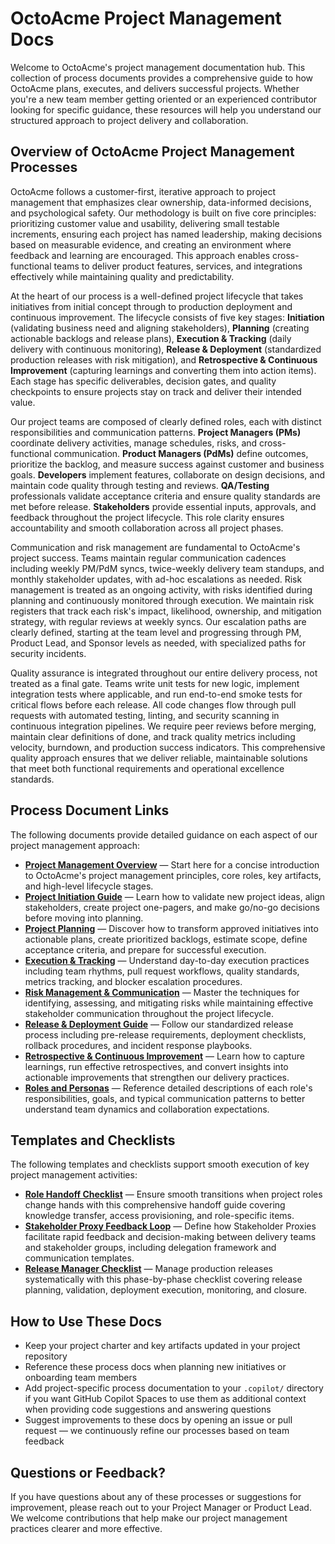 # OctoAcme Project Management Docs

Welcome to OctoAcme's project management documentation hub. This collection of process documents provides a comprehensive guide to how OctoAcme plans, executes, and delivers successful projects. Whether you're a new team member getting oriented or an experienced contributor looking for specific guidance, these resources will help you understand our structured approach to project delivery and collaboration.

## Overview of OctoAcme Project Management Processes

OctoAcme follows a customer-first, iterative approach to project management that emphasizes clear ownership, data-informed decisions, and psychological safety. Our methodology is built on five core principles: prioritizing customer value and usability, delivering small testable increments, ensuring each project has named leadership, making decisions based on measurable evidence, and creating an environment where feedback and learning are encouraged. This approach enables cross-functional teams to deliver product features, services, and integrations effectively while maintaining quality and predictability.

At the heart of our process is a well-defined project lifecycle that takes initiatives from initial concept through to production deployment and continuous improvement. The lifecycle consists of five key stages: **Initiation** (validating business need and aligning stakeholders), **Planning** (creating actionable backlogs and release plans), **Execution & Tracking** (daily delivery with continuous monitoring), **Release & Deployment** (standardized production releases with risk mitigation), and **Retrospective & Continuous Improvement** (capturing learnings and converting them into action items). Each stage has specific deliverables, decision gates, and quality checkpoints to ensure projects stay on track and deliver their intended value.

Our project teams are composed of clearly defined roles, each with distinct responsibilities and communication patterns. **Project Managers (PMs)** coordinate delivery activities, manage schedules, risks, and cross-functional communication. **Product Managers (PdMs)** define outcomes, prioritize the backlog, and measure success against customer and business goals. **Developers** implement features, collaborate on design decisions, and maintain code quality through testing and reviews. **QA/Testing** professionals validate acceptance criteria and ensure quality standards are met before release. **Stakeholders** provide essential inputs, approvals, and feedback throughout the project lifecycle. This role clarity ensures accountability and smooth collaboration across all project phases.

Communication and risk management are fundamental to OctoAcme's project success. Teams maintain regular communication cadences including weekly PM/PdM syncs, twice-weekly delivery team standups, and monthly stakeholder updates, with ad-hoc escalations as needed. Risk management is treated as an ongoing activity, with risks identified during planning and continuously monitored through execution. We maintain risk registers that track each risk's impact, likelihood, ownership, and mitigation strategy, with regular reviews at weekly syncs. Our escalation paths are clearly defined, starting at the team level and progressing through PM, Product Lead, and Sponsor levels as needed, with specialized paths for security incidents.

Quality assurance is integrated throughout our entire delivery process, not treated as a final gate. Teams write unit tests for new logic, implement integration tests where applicable, and run end-to-end smoke tests for critical flows before each release. All code changes flow through pull requests with automated testing, linting, and security scanning in continuous integration pipelines. We require peer reviews before merging, maintain clear definitions of done, and track quality metrics including velocity, burndown, and production success indicators. This comprehensive quality approach ensures that we deliver reliable, maintainable solutions that meet both functional requirements and operational excellence standards.

## Process Document Links

The following documents provide detailed guidance on each aspect of our project management approach:

- [**Project Management Overview**](octoacme-project-management-overview.md) — Start here for a concise introduction to OctoAcme's project management principles, core roles, key artifacts, and high-level lifecycle stages.
- [**Project Initiation Guide**](octoacme-project-initiation.md) — Learn how to validate new project ideas, align stakeholders, create project one-pagers, and make go/no-go decisions before moving into planning.
- [**Project Planning**](octoacme-project-planning.md) — Discover how to transform approved initiatives into actionable plans, create prioritized backlogs, estimate scope, define acceptance criteria, and prepare for successful execution.
- [**Execution & Tracking**](octoacme-execution-and-tracking.md) — Understand day-to-day execution practices including team rhythms, pull request workflows, quality standards, metrics tracking, and blocker escalation procedures.
- [**Risk Management & Communication**](octoacme-risks-and-communication.md) — Master the techniques for identifying, assessing, and mitigating risks while maintaining effective stakeholder communication throughout the project lifecycle.
- [**Release & Deployment Guide**](octoacme-release-and-deployment.md) — Follow our standardized release process including pre-release requirements, deployment checklists, rollback procedures, and incident response playbooks.
- [**Retrospective & Continuous Improvement**](octoacme-retrospective-and-continuous-improvement.md) — Learn how to capture learnings, run effective retrospectives, and convert insights into actionable improvements that strengthen our delivery practices.
- [**Roles and Personas**](octoacme-roles-and-personas.md) — Reference detailed descriptions of each role's responsibilities, goals, and typical communication patterns to better understand team dynamics and collaboration expectations.

## Templates and Checklists

The following templates and checklists support smooth execution of key project management activities:

- [**Role Handoff Checklist**](octoacme-role-handoff-checklist.md) — Ensure smooth transitions when project roles change hands with this comprehensive handoff guide covering knowledge transfer, access provisioning, and role-specific items.
- [**Stakeholder Proxy Feedback Loop**](octoacme-stakeholder-proxy-feedback-loop.md) — Define how Stakeholder Proxies facilitate rapid feedback and decision-making between delivery teams and stakeholder groups, including delegation framework and communication templates.
- [**Release Manager Checklist**](octoacme-release-manager-checklist.md) — Manage production releases systematically with this phase-by-phase checklist covering release planning, validation, deployment execution, monitoring, and closure.

## How to Use These Docs

- Keep your project charter and key artifacts updated in your project repository
- Reference these process docs when planning new initiatives or onboarding team members
- Add project-specific process documentation to your `.copilot/` directory if you want GitHub Copilot Spaces to use them as additional context when providing code suggestions and answering questions
- Suggest improvements to these docs by opening an issue or pull request — we continuously refine our processes based on team feedback

## Questions or Feedback?

If you have questions about any of these processes or suggestions for improvement, please reach out to your Project Manager or Product Lead. We welcome contributions that help make our project management practices clearer and more effective.
